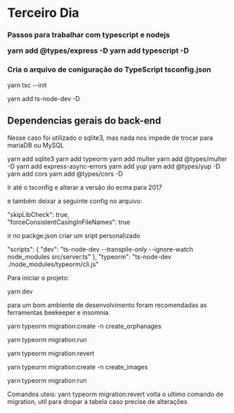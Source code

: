 <h1>Terceiro Dia </h1>
<h3>Passos para trabalhar com typescript e nodejs</3>

yarn add @types/express -D
yarn add typescript -D

<h3>Cria o arquivo de coniguração do TypeScript tsconfig.json</h3>

yarn tsc --init

yarn add ts-node-dev -D

<h2>Dependencias gerais do back-end</h2>

<p>Nesse caso foi utilizado o sqlite3, mas nada nos impede de trocar para mariaDB ou MySQL</p>



yarn add sqlite3
yarn add typeorm
yarn add multer
yarn add @types/multer -D
yarn add express-async-errors
yarn add yup
yarn add @types/yup -D
yarn add cors
yarn add @types/cors -D

Ir até o tsconfig e alterar a versão do ecma para 2017

e também deixar a seguinte config no arquivo:

"skipLibCheck": true,                     
"forceConsistentCasingInFileNames": true

ir no packge.json criar um sript personalizado

"scripts": {
		"dev": "ts-node-dev --transpile-only --ignore-watch node_modules src/server.ts"
	},
	"typeorm": "ts-node-dev ./node_modules/typeorm/cli.js"

Para iniciar o projeto: 

yarn dev


para um bom ambiente de desenvolvimento foram recomendadas as ferramentas beekeeper e insomnia.




yarn typeorm migration:create -n create_orphanages

yarn typeorm migration:run

yarn typeorm migration:revert

yarn typeorm migration:create -n create_images

yarn typeorm migration:run

Comandos uteis: yarn typeorm migration:revert
volta o ultimo comando de migration, util para dropar a tabela caso precise de alterações